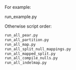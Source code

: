 For example: 

run_example.py

Otherwise script order:
```python
run_all_pear.py
run_all_partition.py
run_all_map.py
run_all_split_null_mappings.py
run_all_mapped_split.py
run_all_compile_nulls.py
run_all_indelmap.py
```